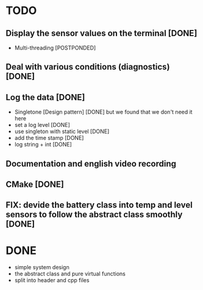 # TODO
## Display the sensor values on the terminal [DONE]
- Multi-threading [POSTPONDED]
## Deal with various conditions (diagnostics) [DONE]
## Log the data [DONE]
- Singletone [Design pattern] [DONE] but we found that we don't need it here
- set a log level [DONE]
- use singleton with static level [DONE]
- add the time stamp [DONE]
- log string + int [DONE]
## Documentation and english video recording
## CMake [DONE]
## FIX: devide the battery class into temp and level sensors to follow the abstract class smoothly [DONE]

# DONE
- simple system design
- the abstract class and pure virtual functions
- split into header and cpp files
